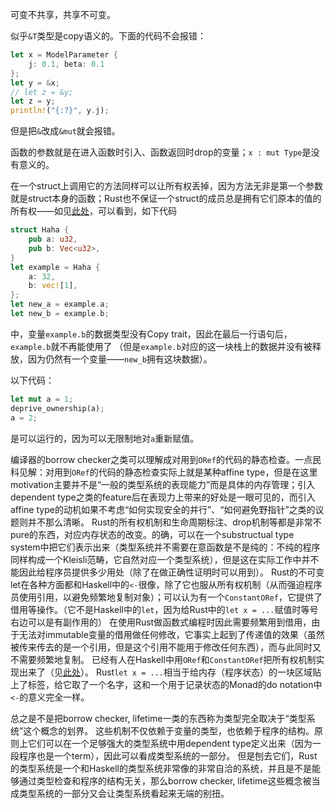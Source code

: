 可变不共享，共享不可变。

似乎`&T`类型是copy语义的。下面的代码不会报错：
```rust
let x = ModelParameter {
    j: 0.1, beta: 0.1
};
let y = &x;
// let z = &y;
let z = y;
println!("{:?}", y.j);
```
但是把`&`改成`&mut`就会报错。

函数的参数就是在进入函数时引入、函数返回时drop的变量；`x : mut Type`是没有意义的。

在一个struct上调用它的方法同样可以让所有权丢掉，因为方法无非是第一个参数就是struct本身的函数；Rust也不保证一个struct的成员总是拥有它们原本的值的所有权——如见[此处](https://stackoverflow.com/questions/64391055/struct-ownership)，可以看到，如下代码
```rust
struct Haha {
    pub a: u32,
    pub b: Vec<u32>,
}
let example = Haha {
    a: 32,
    b: vec![1],
}; 
let new_a = example.a;
let new_b = example.b;
```
中，变量`example.b`的数据类型没有Copy trait，因此在最后一行语句后，`example.b`就不再能使用了
（但是`example.b`对应的这一块栈上的数据并没有被释放，因为仍然有一个变量——`new_b`拥有这块数据）。

以下代码：

```rust
let mut a = 1;
deprive_ownership(a);
a = 2;
```
是可以运行的，因为可以无限制地对`a`重新赋值。

编译器的borrow checker之类可以理解成对用到`ORef`的代码的静态检查。一点民科见解：对用到`ORef`的代码的静态检查实际上就是某种affine type，但是在这里motivation主要并不是“一般的类型系统的表现能力”而是具体的内存管理；引入dependent type之类的feature后在表现力上带来的好处是一眼可见的，而引入affine type的动机如果不考虑“如何实现安全的并行”、“如何避免野指针”之类的议题则并不那么清晰。
Rust的所有权机制和生命周期标注、drop机制等都是非常不pure的东西，对应内存状态的改变。的确，可以在一个substructual type system中把它们表示出来（类型系统并不需要在意函数是不是纯的：不纯的程序同样构成一个Kleisli范畴，它自然对应一个类型系统），但是这在实际工作中并不能因此给程序员提供多少用处（除了在做正确性证明时可以用到）。
Rust的不可变let在各种方面都和Haskell中的`<-`很像，除了它也服从所有权机制（从而强迫程序员使用引用，以避免频繁地复制对象）；可以认为有一个`ConstantORef`，它提供了借用等操作。（它不是Haskell中的`let`，因为给Rust中的`let x = ...`赋值时等号右边可以是有副作用的）
在使用Rust做函数式编程时因此需要频繁用到借用，由于无法对immutable变量的借用做任何修改，它事实上起到了传递值的效果（虽然被传来传去的是一个引用，但是这个引用不能用于修改任何东西），而与此同时又不需要频繁地复制。
已经有人在Haskell中用`ORef`和`ConstantORef`把所有权机制实现出来了（见[此处](https://hackage.haskell.org/package/oref)）。
Rust`let x = ...`相当于给内存（程序状态）的一块区域贴上了标签，给它取了一个名字，这和一个用于记录状态的Monad的do notation中`<-`的意义完全一样。

总之是不是把borrow checker, lifetime一类的东西称为类型完全取决于“类型系统”这个概念的划界。
这些机制不仅依赖于变量的类型，也依赖于程序的结构。原则上它们可以在一个足够强大的类型系统中用dependent type定义出来（因为一段程序也是一个term），因此可以看成类型系统的一部分。
但是刨去它们，Rust的类型系统是一个和Haskell的类型系统非常像的非常自洽的系统，并且是不是能够通过类型检查和程序的结构无关，那么borrow checker, lifetime这些概念被当成类型系统的一部分又会让类型系统看起来无端的别扭。
